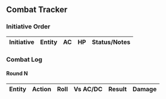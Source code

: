 ## Combat Tracker

### Initiative Order

| Initiative | Entity | AC | HP | Status/Notes |
|------------|----------|----|----|--------------|

### Combat Log

#### Round N
| Entity | Action | Roll | Vs AC/DC | Result | Damage |
|--------|--------|------|----------|--------|--------|